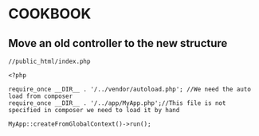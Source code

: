 # COOKBOOK #

## Move an old controller to the new structure ##


	//public_html/index.php
	
	<?php
	
	require_once __DIR__ . '/../vendor/autoload.php'; //We need the auto load from composer
	require_once __DIR__ . '/../app/MyApp.php';//This file is not specified in composer we need to load it by hand
	
	MyApp::createFromGlobalContext()->run();
